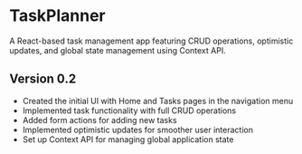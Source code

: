# TaskPlanner

A React-based task management app featuring CRUD operations, optimistic updates, and global state management using Context API.

## Version 0.2
- Created the initial UI with Home and Tasks pages in the navigation menu
- Implemented task functionality with full CRUD operations
- Added form actions for adding new tasks
- Implemented optimistic updates for smoother user interaction
- Set up Context API for managing global application state
